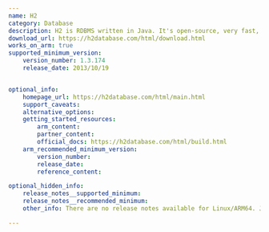 ```yaml
---
name: H2
category: Database
description: H2 is RDBMS written in Java. It's open-source, very fast, provides browser-based console application, and has a small footprint of around 2.5 MB jar file size.
download_url: https://h2database.com/html/download.html
works_on_arm: true
supported_minimum_version:
    version_number: 1.3.174
    release_date: 2013/10/19


optional_info:
    homepage_url: https://h2database.com/html/main.html
    support_caveats:
    alternative_options:
    getting_started_resources:
        arm_content:
        partner_content:
        official_docs: https://h2database.com/html/build.html
    arm_recommended_minimum_version:
        version_number:
        release_date:
        reference_content:

optional_hidden_info:
    release_notes__supported_minimum:
    release_notes__recommended_minimum:
    other_info: There are no release notes available for Linux/ARM64. Jar for version 1.3.174 can be built from source (using openjdk 8 and the build script) on both Linux ARM64 and AMD64, prior versions are failing to build on both the platforms.

---
```

